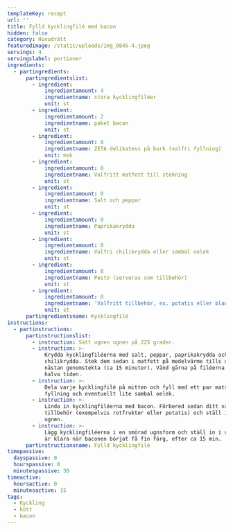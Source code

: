 ```yaml
---
templateKey: recept
url: ''
title: Fylld kycklingfilé med bacon
hidden: false
category: Huvudrätt
featuredimage: /static/uploads/img_0845-4.jpeg
servings: 4
servingslabel: portioner
ingredients:
  - partingredients:
      partingredientslist:
        - ingredient:
            ingredientamount: 4
            ingredientname: stora kycklingfiléer
            unit: st
        - ingredient:
            ingredientamount: 2
            ingredientname: paket bacon
            unit: st
        - ingredient:
            ingredientamount: 8
            ingredientname: ZETA delikatess på burk (valfri fyllning)
            unit: msk
        - ingredient:
            ingredientamount: 0
            ingredientname: Valfritt matfett till stekning
            unit: st
        - ingredient:
            ingredientamount: 0
            ingredientname: Salt och peppar
            unit: st
        - ingredient:
            ingredientamount: 0
            ingredientname: Paprikakrydda
            unit: st
        - ingredient:
            ingredientamount: 0
            ingredientname: Valfri chilikrydda eller sambal oelek
            unit: st
        - ingredient:
            ingredientamount: 0
            ingredientname: Pesto (serveras som tillbehör)
            unit: st
        - ingredient:
            ingredientamount: 0
            ingredientname: 'Valfritt tillbehör, ex. potatis eller blandade rotfrukter'
            unit: st
      partingredientsname: Kycklingfilé
instructions:
  - partinstructions:
      partinstructionslist:
        - instruction: Sätt ugnen ugnen på 225 grader.
        - instruction: >-
            Krydda kycklingfiléerna med salt, peppar, paprikakrydda och valfri
            chilikrydda. Stek dem sedan i matfett på medelvärme tills de är
            nästan genomstekta (ca 15 minuter). Vänd gärna på filéerna efter
            halva tiden.
        - instruction: >-
            Dela varje kycklingfilé på mitten och fyll med ett par matskedar
            fyllning och eventuellt lite sambal oelek.
        - instruction: >-
            Linda in kycklingfiléerna med bacon. Förbered sedan ditt valfritt
            tillbehör (exempelvis rotfrukter eller potatis) och ställ in dem i
            ugnen.
        - instruction: >-
            Lägg kycklingfiléerna i en smörad ugnsform och ställ in i ugnen. De
            är klara när baconen börjat få fin färg, efter ca 15 min.
      partinstructionsname: Fylld kycklingfilé
timepassive:
  dayspassive: 0
  hourspassive: 0
  minutespassive: 30
timeactive:
  hoursactive: 0
  minutesactive: 15
tags:
  - Kyckling
  - kött
  - bacon
---
```

